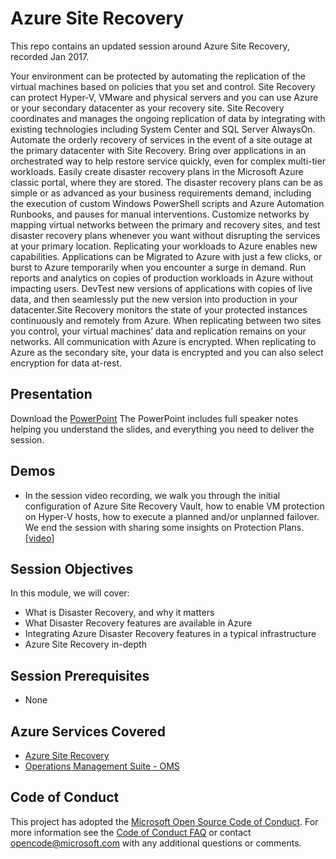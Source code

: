 # Azure Site Recovery
This repo contains an updated session around Azure Site Recovery, recorded Jan 2017. 

Your environment can be protected by automating the replication of the virtual machines based on policies that you set and control. Site Recovery can protect Hyper-V, VMware and physical servers and you can use Azure or your secondary datacenter as your recovery site. Site Recovery coordinates and manages the ongoing replication of data by integrating with existing technologies including System Center and SQL Server AlwaysOn. Automate the orderly recovery of services in the event of a site outage at the primary datacenter with Site Recovery. Bring over applications in an orchestrated way to help restore service quickly, even for complex multi-tier workloads. Easily create disaster recovery plans in the Microsoft Azure classic portal, where they are stored. The disaster recovery plans can be as simple or as advanced as your business requirements demand, including the execution of custom Windows PowerShell scripts and Azure Automation Runbooks, and pauses for manual interventions. Customize networks by mapping virtual networks between the primary and recovery sites, and test disaster recovery plans whenever you want without disrupting the services at your primary location.
Replicating your workloads to Azure enables new capabilities. Applications can be Migrated to Azure with just a few clicks, or burst to Azure temporarily when you encounter a surge in demand. Run reports and analytics on copies of production workloads in Azure without impacting users. DevTest new versions of applications with copies of live data, and then seamlessly put the new version into production in your datacenter.Site Recovery monitors the state of your protected instances continuously and remotely from Azure. When replicating between two sites you control, your virtual machines’ data and replication remains on your networks. All communication with Azure is encrypted. When replicating to Azure as the secondary site, your data is encrypted and you can also select encryption for data at-rest.



## Presentation
Download the [PowerPoint](https://github.com/AzureCAT-GSI/AzureSiteRecovery/ASR_v012017.pptx)
The PowerPoint includes full speaker notes helping you understand the slides, and everything you need to deliver the session.

    
## Demos
* In the session video recording, we walk you through the initial configuration of Azure Site Recovery Vault, how to enable VM protection on Hyper-V hosts, how to execute a planned and/or unplanned failover. We end the session with sharing some insights on Protection Plans.
[[video](http://azurecatgsicontent.blob.core.windows.net/ASR/ASR_session_recording.mp4)]

## Session Objectives
In this module, we will cover:

* What is Disaster Recovery, and why it matters 
* What Disaster Recovery features are available in Azure
* Integrating Azure Disaster Recovery features in a typical infrastructure
* Azure Site Recovery in-depth


## Session Prerequisites
* None

## Azure Services Covered
* [Azure Site Recovery](https://www.microsoft.com/OMS)
* [Operations Management Suite - OMS](https://www.microsoft.com/OMS)

## Code of Conduct
This project has adopted the [Microsoft Open Source Code of Conduct](https://opensource.microsoft.com/codeofconduct/). For more information see the [Code of Conduct FAQ](https://opensource.microsoft.com/codeofconduct/faq/) or contact [opencode@microsoft.com](mailto:opencode@microsoft.com) with any additional questions or comments.


